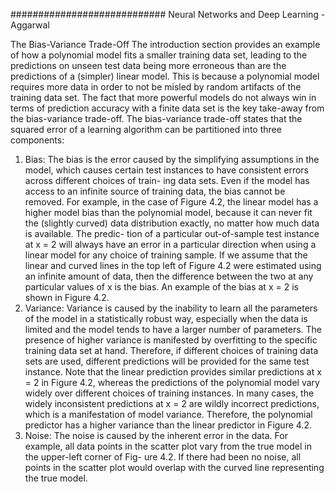 ############################ Neural Networks and Deep Learning - Aggarwal

The Bias-Variance Trade-Off
The introduction section provides an example of how a polynomial model fits a smaller
training data set, leading to the predictions on unseen test data being more erroneous than
are the predictions of a (simpler) linear model. This is because a polynomial model requires
more data in order to not be misled by random artifacts of the training data set. The fact
that more powerful models do not always win in terms of prediction accuracy with a finite
data set is the key take-away from the bias-variance trade-off.
The bias-variance trade-off states that the squared error of a learning algorithm can be
partitioned into three components:
1. Bias: The bias is the error caused by the simplifying assumptions in the model, which
causes certain test instances to have consistent errors across different choices of train-
ing data sets. Even if the model has access to an infinite source of training data, the
bias cannot be removed. For example, in the case of Figure 4.2, the linear model has
a higher model bias than the polynomial model, because it can never fit the (slightly
curved) data distribution exactly, no matter how much data is available. The predic-
tion of a particular out-of-sample test instance at x = 2 will always have an error in a
particular direction when using a linear model for any choice of training sample. If we
assume that the linear and curved lines in the top left of Figure 4.2 were estimated
using an infinite amount of data, then the difference between the two at any particular
values of x is the bias. An example of the bias at x = 2 is shown in Figure 4.2.
2. Variance: Variance is caused by the inability to learn all the parameters of the model
in a statistically robust way, especially when the data is limited and the model tends
to have a larger number of parameters. The presence of higher variance is manifested
by overfitting to the specific training data set at hand. Therefore, if different choices
of training data sets are used, different predictions will be provided for the same
test instance. Note that the linear prediction provides similar predictions at x = 2 in
Figure 4.2, whereas the predictions of the polynomial model vary widely over different
choices of training instances. In many cases, the widely inconsistent predictions at
x = 2 are wildly incorrect predictions, which is a manifestation of model variance.
Therefore, the polynomial predictor has a higher variance than the linear predictor in
Figure 4.2.
3. Noise: The noise is caused by the inherent error in the data. For example, all data
points in the scatter plot vary from the true model in the upper-left corner of Fig-
ure 4.2. If there had been no noise, all points in the scatter plot would overlap with
the curved line representing the true model.
